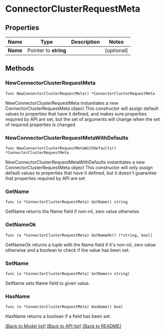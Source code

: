# ConnectorClusterRequestMeta

## Properties

Name | Type | Description | Notes
------------ | ------------- | ------------- | -------------
**Name** | Pointer to **string** |  | [optional] 


## Methods

### NewConnectorClusterRequestMeta

`func NewConnectorClusterRequestMeta() *ConnectorClusterRequestMeta`

NewConnectorClusterRequestMeta instantiates a new ConnectorClusterRequestMeta object
This constructor will assign default values to properties that have it defined,
and makes sure properties required by API are set, but the set of arguments
will change when the set of required properties is changed

### NewConnectorClusterRequestMetaWithDefaults

`func NewConnectorClusterRequestMetaWithDefaults() *ConnectorClusterRequestMeta`

NewConnectorClusterRequestMetaWithDefaults instantiates a new ConnectorClusterRequestMeta object
This constructor will only assign default values to properties that have it defined,
but it doesn't guarantee that properties required by API are set


### GetName

`func (o *ConnectorClusterRequestMeta) GetName() string`

GetName returns the Name field if non-nil, zero value otherwise.

### GetNameOk

`func (o *ConnectorClusterRequestMeta) GetNameOk() (*string, bool)`

GetNameOk returns a tuple with the Name field if it's non-nil, zero value otherwise
and a boolean to check if the value has been set.

### SetName

`func (o *ConnectorClusterRequestMeta) SetName(v string)`

SetName sets Name field to given value.

### HasName

`func (o *ConnectorClusterRequestMeta) HasName() bool`

HasName returns a boolean if a field has been set.



[[Back to Model list]](../README.md#documentation-for-models) [[Back to API list]](../README.md#documentation-for-api-endpoints) [[Back to README]](../README.md)

